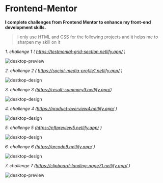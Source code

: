 # Frontend-Mentor
**I complete challenges from Frontend Mentor to enhance my front-end development skills.** 

> I only use HTML and CSS for the following projects and it helps me to sharpen my skill on it 

_1. challenge 1 ( https://testmonial-grid-section.netlify.app/ )_ 
          
![desktop-preview](https://github.com/user-attachments/assets/be128f15-2a01-424c-abca-fa2d5871958c)

_2. challenge 2 ( https://social-media-profile1.netlify.app/ )_ 

![destkop-design](https://github.com/user-attachments/assets/a6eabdfe-6128-4bb5-a841-5b561f8503b8)

_3. challenge 3 (https://result-summary3.netlify.app/)_ 

![desktop-design](https://github.com/user-attachments/assets/339f8058-64a0-472e-b1a7-82fc939f8357)

_4. challenge 4 (https://product-overview4.netlify.app/ )_ 
            
![desktop-design](https://github.com/user-attachments/assets/ff0563a9-2e7f-44c0-a8e8-4ba9205217fe)

_5. challenge 5 (https://nftpreview5.netlify.app/ )_

![desktop-design](https://github.com/user-attachments/assets/7b3e8cf1-30c1-4f0e-b198-ad7112c18916)

_6. challenge 6 (https://qrcode6.netlify.app/ )_

![desktop-design](https://github.com/user-attachments/assets/b2e5fe8a-e44d-42b5-a707-b93fa25a3e26)

_7. challenge 7 (https://clipboard-landing-page71.netlify.app/ )_

![desktop-preview](https://github.com/user-attachments/assets/772b4dc7-c63f-4cad-9d63-1f11770a5327)
